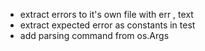 - extract errors to it's own file with err , text
- extract expected error as constants in test
- add parsing command from os.Args

